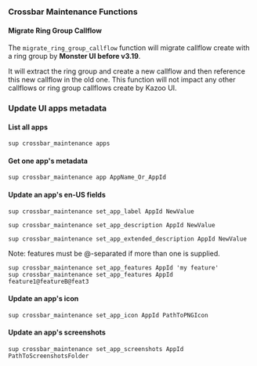 
### Crossbar Maintenance Functions

#### Migrate Ring Group Callflow

The `migrate_ring_group_callflow` function will migrate callflow create with a ring group by **Monster UI before v3.19**.

It will extract the ring group and create a new callflow and then reference this new callflow in the old one. This function will not impact any other callflows or ring group callflows create by Kazoo UI.


### Update UI apps metadata

#### List all apps

```shell
sup crossbar_maintenance apps
```

#### Get one app's metadata

```shell
sup crossbar_maintenance app AppName_Or_AppId
```

#### Update an app's en-US fields

```shell
sup crossbar_maintenance set_app_label AppId NewValue
```

```shell
sup crossbar_maintenance set_app_description AppId NewValue
```

```shell
sup crossbar_maintenance set_app_extended_description AppId NewValue
```

Note: features must be @-separated if more than one is supplied.

```shell
sup crossbar_maintenance set_app_features AppId 'my feature'
sup crossbar_maintenance set_app_features AppId feature1@featureB@feat3
```

#### Update an app's icon

```shell
sup crossbar_maintenance set_app_icon AppId PathToPNGIcon
```

#### Update an app's screenshots

```shell
sup crossbar_maintenance set_app_screenshots AppId PathToScreenshotsFolder
```
